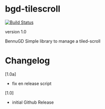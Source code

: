# bgd-tilescroll

[![Build Status](https://travis-ci.org/TorresBaldi/bgd-tilescroll.svg?branch=master)](https://travis-ci.org/TorresBaldi/bgd-tilescroll)

version 1.0

BennuGD Simple library to manage a tiled-scroll

# Changelog

[1.0a]

- fix en release script

[1.0]

- initial Github Release
